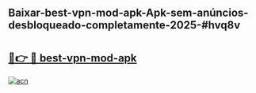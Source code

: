 ## Baixar-best-vpn-mod-apk-Apk-sem-anúncios-desbloqueado-completamente-2025-#hvq8v

# <h2><a href="https://ainizakaria.my?title=best-vpn-mod-apk&ref=20M">🔗👉 🔴 best-vpn-mod-apk</a></h2>

[![acn](https://github.com/user-attachments/assets/0f9c940e-d8b0-45ae-aac7-cd30a18b3e1c)](https://ainizakaria.my?title=best-vpn-mod-apk&ref=20M)

